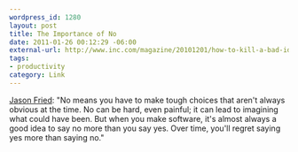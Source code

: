 ```yaml
--- 
wordpress_id: 1280
layout: post
title: The Importance of No
date: 2011-01-26 00:12:29 -06:00
external-url: http://www.inc.com/magazine/20101201/how-to-kill-a-bad-idea.html
tags:
- productivity
category: Link
---
```

<a href="http://www.inc.com/magazine/20101201/how-to-kill-a-bad-idea.html">Jason Fried</a>: "No means you have to make tough choices that aren't always obvious at the time. No can be hard, even painful; it can lead to imagining what could have been. But when you make software, it's almost always a good idea to say no more than you say yes. Over time, you'll regret saying yes more than saying no."
